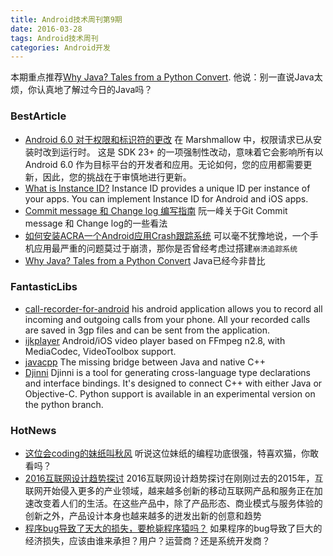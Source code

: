 ```yaml
---
title: Android技术周刊第9期
date: 2016-03-28
tags: Android技术周刊
categories: Android开发
---
```

本期重点推荐[Why Java? Tales from a Python Convert](http://sookocheff.com/post/java/why-java/#).   他说：别一直说Java太烦，你认真地了解过今日的Java吗？

<!--more-->

### BestArticle
* [Android 6.0 对于权限和标识符的更改](https://mp.weixin.qq.com/s?__biz=MzAwODY4OTk2Mg==&mid=403155342&idx=1&sn=ded3478819cbb3d0ae10b9560e48542e&scene=0&key=710a5d99946419d903380083b076cca90a55d8feb7db4721db6abba41e349d0d5899deb59d2e1221553a2cf5a942d316&ascene=0&uin=MTkyODkzMzg4MA%3D%3D) 在 Marshmallow 中，权限请求已从安装时改到运行时。 这是 SDK 23+ 的一项强制性改动，意味着它会影响所有以 Android 6.0 作为目标平台的开发者和应用。无论如何，您的应用都需要更新，因此，您的挑战在于审慎地进行更新。
* [What is Instance ID?](https://developers.google.com/instance-id/) Instance ID provides a unique ID per instance of your apps. You can implement Instance ID for Android and iOS apps.
* [Commit message 和 Change log 编写指南](http://www.ruanyifeng.com/blog/2016/01/commit_message_change_log.html) 阮一峰关于Git Commit message 和 Change log的一些看法
* [如何安装ACRA一个Android应用Crash跟踪系统](http://www.it165.net/pro/html/201503/37225.html) 可以毫不犹豫地说，一个手机应用最严重的问题莫过于崩溃，那你是否曾经考虑过搭建``崩溃追踪系统``
* [Why Java? Tales from a Python Convert](http://sookocheff.com/post/java/why-java/#) Java已经今非昔比

### FantasticLibs
* [call-recorder-for-android](https://github.com/riul88/call-recorder-for-android) his android application allows you to record all incoming and outgoing calls from your phone. All your recorded calls are saved in 3gp files and can be sent from the application.
* [ijkplayer](https://github.com/Bilibili/ijkplayer) Android/iOS video player based on FFmpeg n2.8, with MediaCodec, VideoToolbox support.
* [javacpp](https://github.com/bytedeco/javacpp) The missing bridge between Java and native C++
* [Djinni](https://github.com/dropbox/djinni) Djinni is a tool for generating cross-language type declarations and interface bindings. It's designed to connect C++ with either Java or Objective-C. Python support is available in an experimental version on the python branch.

### HotNews
* [这位会coding的妹纸叫秋风](https://github.com/AutumnsWind) 听说这位妹纸的编程功底很强，特喜欢猫，你敢看吗？
* [2016互联网设计趋势探讨](http://www.cctalk.com/course/160751202367/#tab_play) 2016互联网设计趋势探讨在刚刚过去的2015年，互联网开始侵入更多的产业领域，越来越多创新的移动互联网产品和服务正在加速改变着人们的生活。在这些产品中，除了产品形态、商业模式与服务体验的创新之外，产品设计本身也越来越多的迸发出新的创意和趋势
* [程序bug导致了天大的损失，要枪毙程序猿吗？](http://mp.weixin.qq.com/s?__biz=MzI0MjA2NzY0OQ==&mid=402694953&idx=1&sn=acffd7e2bff55b999b4290b4951ab30c&scene=23&srcid=0322SvcHMWtejsv4b3VpfIvR#rd) 如果程序的bug导致了巨大的经济损失，应该由谁来承担？用户？运营商？还是系统开发商？

